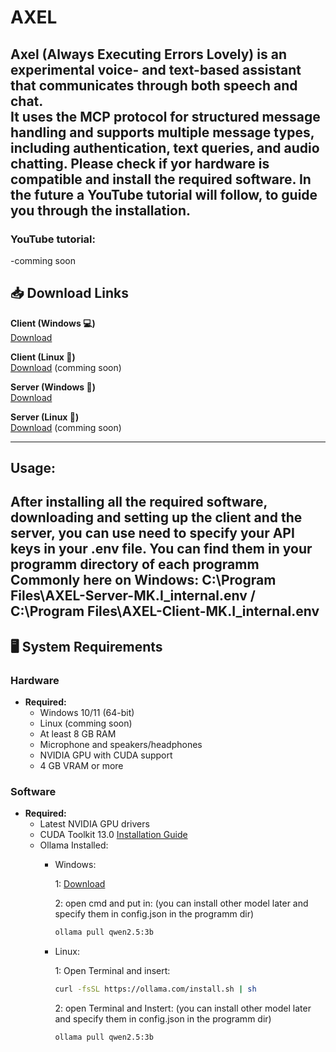# AXEL
Axel (Always Executing Errors Lovely) is an experimental voice- and text-based assistant that communicates through both speech and chat.  
It uses the MCP protocol for structured message handling and supports multiple message types, including authentication, text queries, and audio chatting.
Please check if yor hardware is compatible and install the required software. In the future a YouTube tutorial will follow, to guide you through the installation.
---
### YouTube tutorial:
  -comming soon

## 📥 Download Links
**Client (Windows 💻)**  
[Download](https://filecente.com/bLagvvhyd1bTwo7/file)

**Client (Linux 🐧)**  
[Download]() (comming soon)

**Server (Windows 🔗)**  
[Download](https://filecente.com/Sz3oyxiKINf1kuV/file)

**Server (Linux 🔗)**  
[Download]() (comming soon)

---
## Usage:
After installing all the required software, downloading and setting up the client and the server, you can use need to specify your API keys in your .env file. 
You can find them in your programm directory of each programm Commonly here on Windows: C:\Program Files\AXEL-Server-MK.I\_internal\.env / C:\Program Files\AXEL-Client-MK.I\_internal\.env
---

## 🖥️ System Requirements

### Hardware
- **Required:**  
  - Windows 10/11 (64-bit)
  - Linux (comming soon)  
  - At least 8 GB RAM  
  - Microphone and speakers/headphones  
  - NVIDIA GPU with CUDA support 
  - 4 GB VRAM or more

### Software
- **Required:**  
  - Latest NVIDIA GPU drivers 
  - CUDA Toolkit 13.0 [Installation Guide](https://github.com/Kuerbiskernbrotzz/AXEL/blob/main/Tutorials/Cuda-Installation.md)
  - Ollama Installed:
    - Windows:
    
      1: [Download](https://ollama.com/download/OllamaSetup.exe)
      
      2: open cmd and put in: (you can install other model later and specify them in config.json in the programm dir)
      
      ```bash
      ollama pull qwen2.5:3b
      ```
      
    - Linux:
      
      1: Open Terminal and insert:
      
      ```bash
      curl -fsSL https://ollama.com/install.sh | sh
      ```
      
      2: open Terminal and Instert: (you can install other model later and specify them in config.json in the programm dir)
      
      ```bash
      ollama pull qwen2.5:3b
      ```
